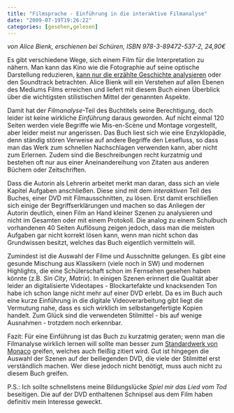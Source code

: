 ```yaml
---
title: "Filmsprache - Einführung in die interaktive Filmanalyse"
date: "2009-07-19T19:26:22"
categories: [gesehen,gelesen]
---
```


*von Alice Bienk,
erschienen bei Schüren, ISBN 978-3-89472-537-2, 24,90€*

Es gibt verschiedene Wege, sich einem Film für die Interpretation zu nähern. Man kann das Kino wie die Fotographie auf seine optische Darstellung reduzieren, [kann nur die erzählte Geschichte analysieren](/blog/2008/05/28/bucher-kurzbesprechung/) oder den Soundtrack betrachten. Alice Bienk will ein Verstehen auf allen Ebenen des Mediums Films erreichen und liefert mit diesem Buch einen Überblick über die wichtigsten stilistischen Mittel der genannten Aspekte.

Damit hat der *Filmanalyse*-Teil des Buchtitels seine Berechtigung, doch leider ist keine wirkliche *Einführung* daraus geworden. Auf nicht einmal 120 Seiten werden viele Begriffe wie Mis-en-Scène und Montage vorgestellt, aber leider meist nur angerissen. Das Buch liest sich wie eine Enzyklopädie, denn ständig stören Verweise auf andere Begriffe den Lesefluss, so dass man das Werk zum schnellen Nachschlagen verwenden kann, aber nicht zum Erlernen. Zudem sind die Beschreibungen recht kurzatmig und bestehen oft nur aus einer Aneinandereihung von Zitaten aus anderen Büchern oder Zeitschriften.

Dass die Autorin als Lehrerin arbeitet merkt man daran, dass sich an viele Kapitel Aufgaben anschließen. Diese sind mit dem *interaktiven* Teil des Buches, einer DVD mit Filmausschnitten, zu lösen. Erst damit erschließen sich einige der Begriffserklärungen und machen so das Anliegen der Autorin deutlich, einen Film an Hand kleiner Szenen zu analysieren und nicht im Gesamten oder mit einem Protokoll. Die analog zu einem Schulbuch vorhandenen 40 Seiten Auflösung zeigen jedoch, dass man die meisten Aufgaben gar nicht korrekt lösen kann, wenn man nicht schon das Grundwissen besitzt, welches das Buch eigentlich vermitteln will.

Zumindest ist die Auswahl der Filme und Ausschnitte gelungen. Es gibt eine gesunde Mischung aus Klassikern (viele noch in SW) und modernen Highlights, die eine Schülerschaft schon im Fernsehen gesehen haben könnte (z.B. *Sin City*, *Matrix*). In einigen Szenen erinnert die Qualität aber leider an digitalisierte Videotapes - Blockartefakte und knacksenden Ton habe ich schon lange nicht mehr auf einer DVD erlebt. Da es im Buch auch eine kurze Einführung in die digitale Videoverarbeitung gibt liegt die Vermutung nahe, dass es sich wirklich im selbstangefertigte Kopien handelt. Zum Glück sind die verwendeten Stilmittel - bis auf wenige Ausnahmen - trotzdem noch erkennbar.

Fazit: Für eine Einführung ist das Buch zu kurzatmig geraten; wenn man die Filmanalyse wirklich lernen will sollte man besser zum [Standardwerk von Monaco](http://www.rowohlt.de/buch/James_Monaco_Film_verstehen.11072009.5894.html) greifen, welches auch fleißig zitiert wird. Gut ist hingegen die Auswahl der Szenen auf der beiliegenden DVD, die viele der Stilmittel erst verständlich machen. Wer diese jedoch nicht benötigt, muss auch nicht zu diesem Buch greifen.

P.S.: Ich sollte schnellstens meine Bildungslücke *Spiel mir das Lied vom Tod* beseitigen. Die auf der DVD enthaltenen Schnipsel aus dem Film haben definitiv mein Interesse geweckt.
